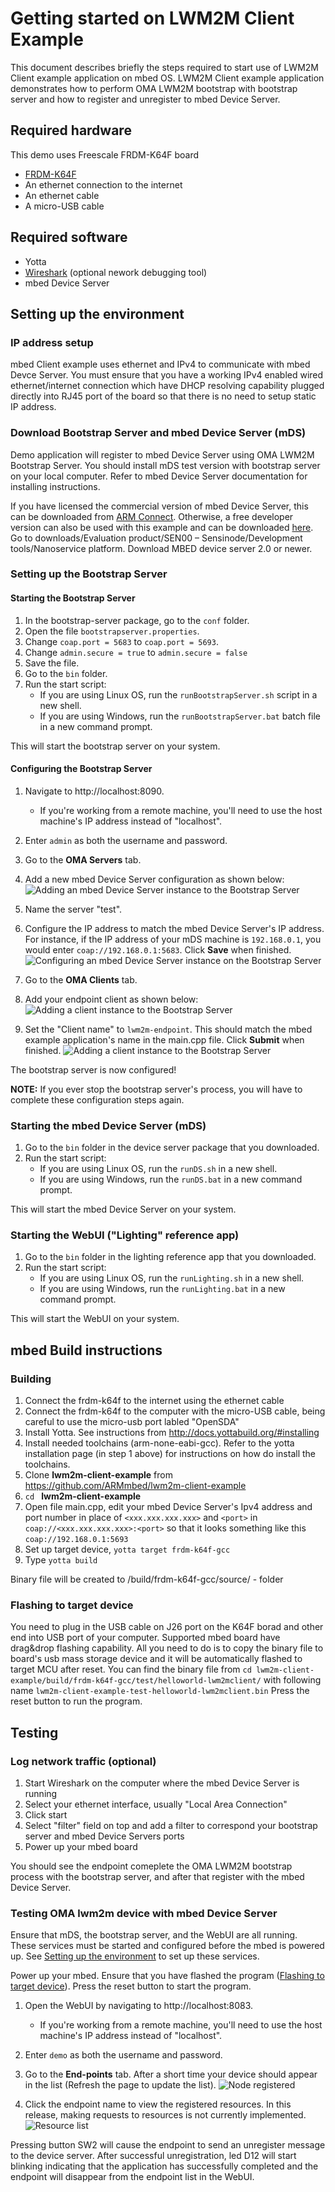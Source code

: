 # Getting started on LWM2M Client Example

This document describes briefly the steps required to start use of LWM2M Client example application on mbed OS. LWM2M Client example application demonstrates how to perform OMA LWM2M bootstrap with bootstrap server and how to register and unregister to mbed Device Server.

## Required hardware

This demo uses Freescale FRDM-K64F board
- [FRDM-K64F](http://developer.mbed.org/platforms/frdm-k64f/)
- An ethernet connection to the internet
- An ethernet cable
- A micro-USB cable

## Required software

* Yotta
* [Wireshark](https://www.wireshark.org/) (optional nework debugging tool)
* mbed Device Server

## Setting up the environment

### IP address setup

mbed Client example uses ethernet and IPv4 to communicate with mbed Devce Server.
You must ensure that you have a working IPv4 enabled wired ethernet/internet connection which have DHCP resolving capability plugged directly into RJ45 port of the board so that there is no need to setup static IP address.

### Download Bootstrap Server and mbed Device Server (mDS)

Demo application will register to mbed Device Server using OMA LWM2M Bootstrap Server. You should install mDS test version with bootstrap server on your local computer. Refer to mbed Device Server documentation for installing instructions.

If you have licensed the commercial version of mbed Device Server, this can be downloaded from [ARM Connect](http://connect.arm.com/).
Otherwise, a free developer version can also be used with this example and can be downloaded [here](https://silver.arm.com/browse/SEN00).
Go to downloads/Evaluation product/SEN00 – Sensinode/Development tools/Nanoservice platform. Download MBED device server 2.0 or newer.

### Setting up the Bootstrap Server

#### Starting the Bootstrap Server

1. In the bootstrap-server package, go to the `conf` folder.
2. Open the file `bootstrapserver.properties`.
3. Change `coap.port = 5683` to `coap.port = 5693`.
4. Change `admin.secure = true` to `admin.secure = false`
5. Save the file.
6. Go to the `bin` folder.
7. Run the start script:
    - If you are using Linux OS, run the `runBootstrapServer.sh` script in a new shell.
    - If you are using Windows, run the `runBootstrapServer.bat` batch file in a new command prompt.

This will start the bootstrap server on your system.

#### Configuring the Bootstrap Server

1. Navigate to http://localhost:8090.
    - If you're working from a remote machine, you'll need to use the host machine's IP address instead of "localhost".
2. Enter `admin` as both the username and password.
3. Go to the **OMA Servers** tab.
4. Add a new mbed Device Server configuration as shown below:
![Adding an mbed Device Server instance to the Bootstrap Server](/img/addmbedDeviceServer.png)

5. Name the server "test".
6. Configure the IP address to match the mbed Device Server's IP address. For instance, if the IP address of your mDS machine is `192.168.0.1`, you would enter `coap://192.168.0.1:5683`. Click **Save** when finished.
![Configuring an mbed Device Server instance on the Bootstrap Server](/img/addmbedDeviceServerDialog.png)

7. Go to the **OMA Clients** tab.
8. Add your endpoint client as shown below:
![Adding a client instance to the Bootstrap Server](/img/addClient.png)

9. Set the "Client name" to `lwm2m-endpoint`. This should match the mbed example application's name in the main.cpp file. Click **Submit** when finished.
![Adding a client instance to the Bootstrap Server](/img/addClientDialog.png)

The bootstrap server is now configured!

**NOTE:** If you ever stop the bootstrap server's process, you will have to complete these configuration steps again.

### Starting the mbed Device Server (mDS)

1. Go to the `bin` folder in the device server package that you downloaded.
2. Run the start script:
    - If you are using Linux OS, run the `runDS.sh` in a new shell.
    - If you are using Windows, run the `runDS.bat` in a new command prompt.

This will start the mbed Device Server on your system.

### Starting the WebUI ("Lighting" reference app)
1. Go to the `bin` folder in the lighting reference app that you downloaded.
2. Run the start script:
    - If you are using Linux OS, run the `runLighting.sh` in a new shell.
    - If you are using Windows, run the `runLighting.bat` in a new command prompt.

This will start the WebUI on your system.

## mbed Build instructions

### Building
1. Connect the frdm-k64f to the internet using the ethernet cable
2. Connect the frdm-k64f to the computer with the micro-USB cable, being careful to use the micro-usb port labled "OpenSDA"
3. Install Yotta. See instructions from http://docs.yottabuild.org/#installing
4. Install needed toolchains (arm-none-eabi-gcc). Refer to the yotta installation page (in step 1 above) for instructions on how do install the toolchains.
5. Clone **lwm2m-client-example** from https://github.com/ARMmbed/lwm2m-client-example
6. `cd ` **lwm2m-client-example**
7. Open file main.cpp, edit your mbed Device Server's Ipv4 address and port number in place of  `<xxx.xxx.xxx.xxx>` and `<port>` in `coap://<xxx.xxx.xxx.xxx>:<port>` so that it looks something like this `coap://192.168.0.1:5693`
8. Set up target device, `yotta target frdm-k64f-gcc`
9. Type `yotta build`

Binary file will be created to /build/frdm-k64f-gcc/source/ - folder

### Flashing to target device

You need to plug in the USB cable on J26 port on the K64F borad and other end into  USB port of your computer.
Supported mbed board have drag&drop flashing capability. All you need to do is to copy the binary file to
board's usb mass storage device and it will be automatically flashed to target MCU after reset.
You can find the binary file from `cd lwm2m-client-example/build/frdm-k64f-gcc/test/helloworld-lwm2mclient/` with following name `lwm2m-client-example-test-helloworld-lwm2mclient.bin`
Press the reset button to run the program.

## Testing

### Log network traffic (optional)

1. Start Wireshark on the computer where the mbed Device Server is running
2. Select your ethernet interface, usually "Local Area Connection"
3. Click start
4. Select "filter" field on top and add a filter to correspond your bootstrap server and mbed Device Servers ports
5. Power up your mbed board

You should see the endpoint comeplete the OMA LWM2M bootstrap process with the bootstrap server, and after that register with the mbed Device Server.

### Testing OMA lwm2m device with mbed Device Server

Ensure that mDS, the bootstrap server, and the WebUI are all running. These services must be started and configured before the mbed is powered up. See [Setting up the environment](#setting-up-the-environment) to set up these services.

Power up your mbed. Ensure that you have flashed the program ([Flashing to target device](#flashing-to-target-device)). Press the reset button to start the program.

1. Open the WebUI by navigating to http://localhost:8083.
    - If you're working from a remote machine, you'll need to use the host machine's IP address instead of "localhost".
2. Enter `demo` as both the username and password.
3. Go to the **End-points** tab. After a short time your device should appear in the list (Refresh the page to update the list).
![Node registered](/img/registered.jpg)

4. Click the endpoint name to view the registered resources. In this release, making requests to resources is not currently implemented.
![Resource list](/img/endpoint_resources.jpg)

Pressing button SW2 will cause the endpoint to send an unregister message to the device server. After successful unregistration, led D12 will start blinking indicating that the application has successfully completed and the endpoint will disappear from the endpoint list in the WebUI.
